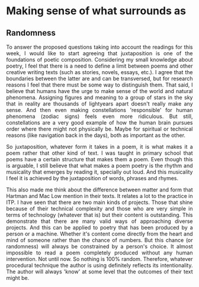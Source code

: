 # Making sense of what surrounds as
## Randomness

<div style="text-align: justify">
To answer the proposed questions taking into account the readings for this week, I would like to start agreeing that juxtaposition is one of the foundations of poetic composition. Considering my small knowledge about poetry, I feel that there is a need to define a limit between poems and other creative writing texts (such as stories, novels, essays, etc.). I agree that the boundaries between the latter are and can be transversed, but for research reasons I feel that there must be some way to distinguish them. That said, I believe that humans have the urge to make sense of the world and natural phenomena. Assigning figures and meaning to a group of stars in the sky that in reality are thousands of lightyears apart doesn't really make any sense. And then even making constellations 'responsible' for human phenomena (zodiac signs) feels even more ridiculous. But still, constellations are a very good example of how the human brain pursues order where there might not physically be. Maybe for spiritual or technical reasons (like navigation back in the days), both as important as the other.

So juxtaposition, whatever form it takes in a poem, it is what makes it a poem rather that other kind of text. I was taught in primary school that poems have a certain structure that makes them a poem. Even though this is arguable, I still believe that what makes a poem poetry is the rhythm and musicality that emerges by reading it, specially out loud. And this musicality I feel it is achieved by the juxtaposition of words, phrases and rhymes.

This also made me think about the difference between matter and form that Hartman and Mac Low mention in their texts. It relates a lot to the practice in ITP. I have seen that there are two main kinds of projects. Those that shine because of their technical complexity and those who are very simple in terms of technology (whatever that is) but their content is outstanding. This demonstrate that there are many valid ways of approaching diverse projects. And this can be applied to poetry that has been produced by a person or a machine. Whether it's content come directly from the heart and mind of someone rather than the chance of numbers. But this chance (or randomness) will always be constrained by a person's choice. It almost impossible to read a poem completely produced without any human intervention. Not until now. So nothing is 100% random. Therefore, whatever procedural technique the author is using definitely reflects its intentionality. The author will always 'know' at some level that the outcomes of their text might be.
</div>
